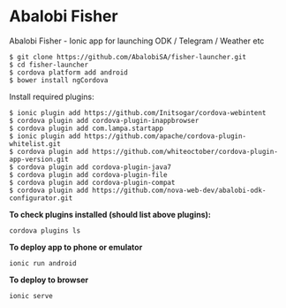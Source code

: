 # Abalobi Fisher
Abalobi Fisher - Ionic app for launching ODK / Telegram / Weather etc

    $ git clone https://github.com/AbalobiSA/fisher-launcher.git
    $ cd fisher-launcher
    $ cordova platform add android
    $ bower install ngCordova


Install required plugins:


    $ ionic plugin add https://github.com/Initsogar/cordova-webintent
    $ cordova plugin add cordova-plugin-inappbrowser
    $ cordova plugin add com.lampa.startapp
    $ ionic plugin add https://github.com/apache/cordova-plugin-whitelist.git
    $ cordova plugin add https://github.com/whiteoctober/cordova-plugin-app-version.git
    $ cordova plugin add cordova-plugin-java7
    $ cordova plugin add cordova-plugin-file
    $ cordova plugin add cordova-plugin-compat
    $ cordova plugin add https://github.com/nova-web-dev/abalobi-odk-configurator.git



**To check plugins installed (should list above plugins):**
```
cordova plugins ls
```
**To deploy app to phone or emulator**
```
ionic run android
```
**To deploy to browser**
```
ionic serve
```
